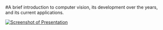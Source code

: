 #A brief introduction to computer vision, its development over the years, and its current applications.

[![Screenshot of Presentation](https://github.com/user-attachments/assets/9f7e3a0c-2eaa-47f1-8a1e-c121d13b0a06)](https://www.slideshare.net/slideshow/embed_code/key/rsgbJrc3D5zap0?hostedIn=slideshare&page=upload)
